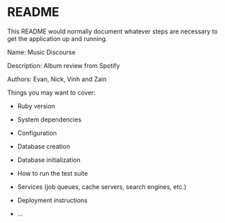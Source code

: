 # README

This README would normally document whatever steps are necessary to get the
application up and running.

Name: Music Discourse

Description: Album review from Spotify

Authors: Evan, Nick, Vinh and Zain

Things you may want to cover:

* Ruby version

* System dependencies

* Configuration

* Database creation

* Database initialization

* How to run the test suite

* Services (job queues, cache servers, search engines, etc.)

* Deployment instructions

* ...
